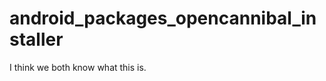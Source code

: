 android_packages_opencannibal_installer
=======================================

I think we both know what this is.
